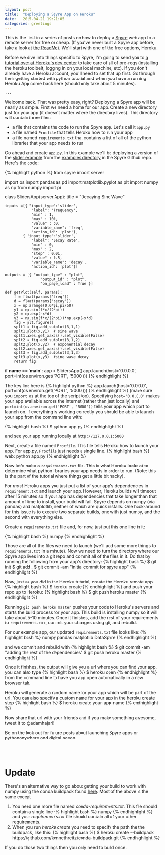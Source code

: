 ```yaml
---
layout: post
title:  "Deploying a Spyre App on Heroku"
date:   2015-04-21 19:21:05
categories: greetings
---
```

This is the first in a series of posts on how to deploy a [Spyre] web app to a remote server for free or cheap. (If you've never built a Spyre app before, take a look at [the ReadMe]).  We'll start with one of the free options, Heroku.

Before we dive into things specific to Spyre, I'm going to send you to [a tutorial over at Heroku's dev center] to take care of all of pre-reqs (installing the heroku toolbelt, logging in on your local machine, etc). If you don't already have a Heroku account, you'll need to set that up first. Go through their getting started with python tutorial and when you have a running Heroku App come back here (should only take about 5 minutes).

`...`

Welcome back. That was pretty easy, right? Deploying a Spyre app will be nearly as simple. 
First we need a home for our app. Create a new directory just for your app (it doesn't matter where the directory lives). This directory will contain three files:

- a file that contains the code to run the Spyre app. Let's call it `app.py`
- a file named `Procfile` that tells Heroku how to run your app
- a file named `requirements.txt` that contains a list of all of the python libraries that your app needs to run

Go ahead and create `app.py`. In this example we'll be deploying a version of the [slider example] from the [examples directory] in the Spyre Github repo. Here's the code:

{% highlight python %}
from spyre import server

import os
import pandas as pd
import matplotlib.pyplot as plt
import numpy as np
from numpy import pi

class SlidersApp(server.App):
    title = "Decaying Sine Wave"

    inputs =[{ "input_type":'slider',
                "label": 'Frequency', 
                "min" : 1,
                "max" : 100,
                "value" : 50,
                "variable_name": 'freq', 
                "action_id": 'plot'},
            { "input_type":'slider',
                "label": 'Decay Rate', 
                "min" : 0,
                "max" : 2,
                "step" : 0.01,
                "value" : 0.5,
                "variable_name": 'decay', 
                "action_id": 'plot'}]

    outputs = [{ "output_type" : "plot",
                    "output_id" : "plot",
                    "on_page_load" : True }]

    def getPlot(self, params):
        f = float(params['freq'])
        d = float(params['decay'])
        x = np.arange(0,6*pi,pi/50)
        y1 = np.sin(f*x/(2*pi))
        y2 = np.exp(-x*d)
        y3 = np.sin(f*x/(2*pi))*np.exp(-x*d)
        fig = plt.figure()
        splt1 = fig.add_subplot(3,1,1)
        splt1.plot(x,y1)  # sine wave
        splt1.axes.get_xaxis().set_visible(False)
        splt2 = fig.add_subplot(3,1,2)
        splt2.plot(x,y2)  # exponential decay
        splt2.axes.get_xaxis().set_visible(False)
        splt3 = fig.add_subplot(3,1,3)
        splt3.plot(x,y3)  #sine wave decay
        return fig

if __name__ == '__main__':
    app = SlidersApp()
    app.launch(host='0.0.0.0', port=int(os.environ.get('PORT', '5000')))
{% endhighlight %}

The key line here is 
{% highlight python %}
    app.launch(host='0.0.0.0', port=int(os.environ.get('PORT', '5000')))
{% endhighlight %}
(make sure you `import os` at the top of the script too). Specifying `host='0.0.0.0'` makes your app available across the internet (rather than just locally) and `port=int(os.environ.get('PORT', '5000'))` tells your app which port to launch on. If everything is working correctly you should be able to launch your app from the command line with: 

{% highlight bash %}
$ python app.py
{% endhighlight %}

and see your app running locally at `http://127.0.0.1:5000`

Next, create a file named `Procfile`. This file tells Heroku how to launch your app. For app.py, `Procfile` just needs a single line. 
{% highlight bash %}
web: python app.py
{% endhighlight %}

Now let's make a `requirements.txt` file. This is what Heroku looks at to determine what python libraries your app needs in order to run. (Note: this is the part of the tutorial where things get a little bit hacky). 

For *most* Heroku apps you just put a list of your app's dependencies in `requirement.txt` and launch your app. However, Heroku builds will timeout after 15 minutes so if your app has dependencies that take longer than that amount of time to install, your build will fail. Spyre depends on numpy (via pandas) and matplotlib, neither of which are quick installs. One hack-around for this issue is to execute two separate builds, one with just numpy, and the second with everything else.

Create a `requirements.txt` file and, for now, just put this one line in it:

{% highlight bash %}
numpy
{% endhighlight %}

Those are all of the files we need to launch (we'll add some more things to `requirements.txt` in a minute). Now we need to turn the directory where our Spyre app lives into a git repo and commit all of the files in it. Do that by running the following from your app's directory:
{% highlight bash %}
$ git init
$ git add .
$ git commit -am "initial commit for spyre app"
{% endhighlight %}

Now, just as you did in the Heroku tutorial, create the Heroku remote app
{% highlight bash %}
$ heroku create
{% endhighlight %}
and push your repo up to Heroku:
{% highlight bash %}
$ git push heroku master
{% endhighlight %}

Running `git push heroku master` pushes your code to Heroku's servers and starts the build process for your app. This build is installing numpy so it will take about 5-10 minutes. Once it finishes, add the rest of your requirements to `requirements.txt`, commit your changes using git, and rebuild.

For our example app, our updated `requirements.txt` file looks like:
{% highlight bash %}
numpy
pandas
matplotlib
DataSpyre
{% endhighlight %}

and we commit and rebuild with 
{% highlight bash %}
$ git commit -am "adding the rest of the dependencies"
$ git push heroku master
{% endhighlight %}

Once it finishes, the output will give you a url where you can find your app. you can also type
{% highlight bash %}
$ heroku open
{% endhighlight %}
from the command line to have you app open automatically in a new browser tab.

Heroku will generate a random name for your app which will be part of the url. You can also specify a custom name for your app in the heroku create step
{% highlight bash %}
$ heroku create your-app-name
{% endhighlight %}

Now share that url with your friends and if you make something awesome, tweet it to @adamhajari!

Be on the look out for future posts about launching Spyre apps on pythonanywhere and digital ocean.

<br><br>

**Update**
====
There's an alternative way to go about getting your build to work with numpy using the conda buildpack found [here]. Most of the above is the same except 

<ol>
<li>You need one more file named <i>conda-requirements.txt</i>. This file should contain a single line
{% highlight bash %}
numpy
{% endhighlight %}
and your <i>requirements.txt</i> file should contain all of your other requirements.</li>

<li>When you run <i>heroku create</i> you need to specify the path the the buildpack, like this:
{% highlight bash %}
$ heroku create --buildpack https://github.com/kennethreitz/conda-buildpack.git
{% endhighlight %}</li>
</ol>
If you do those two things then you only need to build once.

[Spyre]: https://github.com/adamhajari.com/spyre
[the ReadMe]: https://github.com/adamhajari/spyre/blob/master/README.md
[a tutorial over at Heroku's dev center]: https://devcenter.heroku.com/articles/getting-started-with-python
[slider example]: https://github.com/adamhajari/spyre/blob/master/examples/sliders_examples.py
[examples directory]: https://github.com/adamhajari/spyre/tree/master/examples
[here]: https://github.com/kennethreitz/conda-buildpack